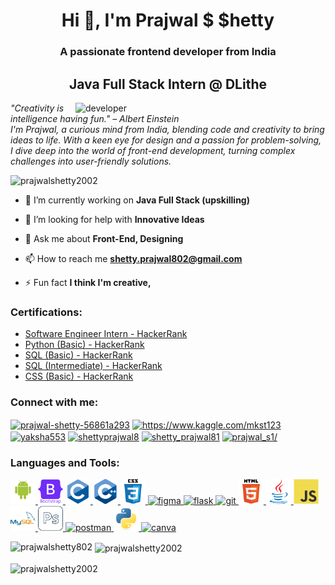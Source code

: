 <h1 align="center">Hi 👋, I'm Prajwal $ $hetty</h1>
<h3 align="center">A passionate frontend developer from India</h3>
<h2 align="center">Java Full Stack Intern @ DLithe</h2>

<img align="right" alt="developer" width="400" src="https://user-images.githubusercontent.com/74038190/219923823-bf1ce878-c6b8-4faa-be07-93e6b1006521.gif">

<p align="left">
  <em>
    "Creativity is intelligence having fun." – Albert Einstein<br/>
    I'm Prajwal, a curious mind from India, blending code and creativity to bring ideas to life. With a keen eye for design and a passion for problem-solving, I dive deep into the world of front-end development, turning complex challenges into user-friendly solutions.
  </em>
</p>
<p align="left"> <img src="https://komarev.com/ghpvc/?username=prajwalshetty2002&label=Profile%20views&color=0e75b6&style=flat" alt="prajwalshetty2002" /> </p>

- 🔭 I’m currently working on **Java Full Stack (upskilling)**

- 🤝 I’m looking for help with **Innovative Ideas**

- 💬 Ask me about **Front-End, Designing**

- 📫 How to reach me **shetty.prajwal802@gmail.com**

- ⚡ Fun fact **I think I'm creative,**

<h3 align="left">Certifications:</h3>
<ul>
  <li><a href="https://www.hackerrank.com/certificates/b889bc08616d" target="_blank">Software Engineer Intern - HackerRank</a></li>
  <li><a href="https://www.hackerrank.com/certificates/b889bc08616d" target="_blank">Python (Basic) - HackerRank</a></li>
  <li><a href="https://www.hackerrank.com/certificates/b889bc08616d" target="_blank">SQL (Basic) - HackerRank</a></li>
  <li><a href="https://www.hackerrank.com/certificates/b889bc08616d" target="_blank">SQL (Intermediate) - HackerRank</a></li>
  <li><a href="https://www.hackerrank.com/certificates/b889bc08616d" target="_blank">CSS (Basic) - HackerRank</a></li>
</ul>

<h3 align="left">Connect with me:</h3>
<p align="left">
<a href="https://linkedin.com/in/prajwal-shetty-56861a293" target="blank"><img align="center" src="https://raw.githubusercontent.com/rahuldkjain/github-profile-readme-generator/master/src/images/icons/Social/linked-in-alt.svg" alt="prajwal-shetty-56861a293" height="30" width="40" /></a>
<a href="https://kaggle.com/https://www.kaggle.com/mkst123" target="blank"><img align="center" src="https://raw.githubusercontent.com/rahuldkjain/github-profile-readme-generator/master/src/images/icons/Social/kaggle.svg" alt="https://www.kaggle.com/mkst123" height="30" width="40" /></a>
<a href="https://instagram.com/yaksha553" target="blank"><img align="center" src="https://raw.githubusercontent.com/rahuldkjain/github-profile-readme-generator/master/src/images/icons/Social/instagram.svg" alt="yaksha553" height="30" width="40" /></a>
<a href="https://www.codechef.com/users/shettyprajwal8" target="blank"><img align="center" src="https://cdn.jsdelivr.net/npm/simple-icons@3.1.0/icons/codechef.svg" alt="shettyprajwal8" height="30" width="40" /></a>
<a href="https://www.hackerrank.com/shetty_prajwal81" target="blank"><img align="center" src="https://raw.githubusercontent.com/rahuldkjain/github-profile-readme-generator/master/src/images/icons/Social/hackerrank.svg" alt="shetty_prajwal81" height="30" width="40" /></a>
<a href="https://www.leetcode.com/prajwal_s1/" target="blank"><img align="center" src="https://raw.githubusercontent.com/rahuldkjain/github-profile-readme-generator/master/src/images/icons/Social/leet-code.svg" alt="prajwal_s1/" height="30" width="40" /></a>
</p>

<h3 align="left">Languages and Tools:</h3>
<p align="left"> 
  <a href="https://developer.android.com" target="_blank" rel="noreferrer"> 
    <img src="https://raw.githubusercontent.com/devicons/devicon/master/icons/android/android-original-wordmark.svg" alt="android" width="40" height="40"/> 
  </a> 
  <a href="https://getbootstrap.com" target="_blank" rel="noreferrer"> 
    <img src="https://raw.githubusercontent.com/devicons/devicon/master/icons/bootstrap/bootstrap-plain-wordmark.svg" alt="bootstrap" width="40" height="40"/> 
  </a> 
  <a href="https://www.cprogramming.com/" target="_blank" rel="noreferrer"> 
    <img src="https://raw.githubusercontent.com/devicons/devicon/master/icons/c/c-original.svg" alt="c" width="40" height="40"/> 
  </a> 
  <a href="https://www.w3schools.com/cpp/" target="_blank" rel="noreferrer"> 
    <img src="https://raw.githubusercontent.com/devicons/devicon/master/icons/cplusplus/cplusplus-original.svg" alt="cplusplus" width="40" height="40"/> 
  </a> 
  <a href="https://www.w3schools.com/css/" target="_blank" rel="noreferrer"> 
    <img src="https://raw.githubusercontent.com/devicons/devicon/master/icons/css3/css3-original-wordmark.svg" alt="css3" width="40" height="40"/> 
  </a> 
  <a href="https://www.figma.com/" target="_blank" rel="noreferrer"> 
    <img src="https://www.vectorlogo.zone/logos/figma/figma-icon.svg" alt="figma" width="40" height="40"/> 
  </a> 
  <a href="https://flask.palletsprojects.com/" target="_blank" rel="noreferrer"> 
    <img src="https://www.vectorlogo.zone/logos/pocoo_flask/pocoo_flask-icon.svg" alt="flask" width="40" height="40"/> 
  </a> 
  <a href="https://git-scm.com/" target="_blank" rel="noreferrer"> 
    <img src="https://www.vectorlogo.zone/logos/git-scm/git-scm-icon.svg" alt="git" width="40" height="40"/> 
  </a> 
  <a href="https://www.w3.org/html/" target="_blank" rel="noreferrer"> 
    <img src="https://raw.githubusercontent.com/devicons/devicon/master/icons/html5/html5-original-wordmark.svg" alt="html5" width="40" height="40"/> 
  </a> 
  <a href="https://www.java.com" target="_blank" rel="noreferrer"> 
    <img src="https://raw.githubusercontent.com/devicons/devicon/master/icons/java/java-original.svg" alt="java" width="40" height="40"/> 
  </a> 
  <a href="https://developer.mozilla.org/en-US/docs/Web/JavaScript" target="_blank" rel="noreferrer"> 
    <img src="https://raw.githubusercontent.com/devicons/devicon/master/icons/javascript/javascript-original.svg" alt="javascript" width="40" height="40"/> 
  </a> 
  <a href="https://www.mysql.com/" target="_blank" rel="noreferrer"> 
    <img src="https://raw.githubusercontent.com/devicons/devicon/master/icons/mysql/mysql-original-wordmark.svg" alt="mysql" width="40" height="40"/> 
  </a> 
  <a href="https://www.photoshop.com/en" target="_blank" rel="noreferrer"> 
    <img src="https://raw.githubusercontent.com/devicons/devicon/master/icons/photoshop/photoshop-line.svg" alt="photoshop" width="40" height="40"/> 
  </a> 
  <a href="https://postman.com" target="_blank" rel="noreferrer"> 
    <img src="https://www.vectorlogo.zone/logos/getpostman/getpostman-icon.svg" alt="postman" width="40" height="40"/> 
  </a> 
  <a href="https://www.python.org" target="_blank" rel="noreferrer"> 
    <img src="https://raw.githubusercontent.com/devicons/devicon/master/icons/python/python-original.svg" alt="python" width="40" height="40"/> 
  </a> 
  <a href="https://www.canva.com" target="_blank" rel="noreferrer"> 
    <img src="https://www.vectorlogo.zone/logos/canva/canva-icon.svg" alt="canva" width="40" height="40"/> 
  </a>
</p>

<p><img align="left" src="https://github-readme-stats.vercel.app/api/top-langs?username=prajwalshetty802&show_icons=true&locale=en&layout=compact" alt="prajwalshetty802" /></p>

<p>&nbsp;<img align="center" src="https://github-readme-stats.vercel.app/api?username=prajwalshetty2002&show_icons=true&locale=en" alt="prajwalshetty2002" /></p>

<p><img align="center" src="https://github-readme-streak-stats.herokuapp.com/?user=prajwalshetty2002&" alt="prajwalshetty2002" /></p>
